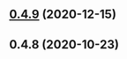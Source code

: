 <a name="0.4.9"></a>
## [0.4.9](https://github.com/48401298/qmac-gridcn/compare/v0.4.8...v0.4.9) (2020-12-15)



<a name="0.4.8"></a>
## 0.4.8 (2020-10-23)



